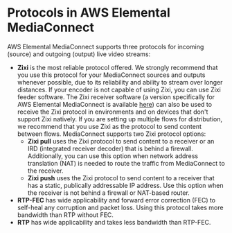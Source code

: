 # Protocols in AWS Elemental MediaConnect<a name="protocols"></a>

AWS Elemental MediaConnect supports three protocols for incoming \(source\) and outgoing \(output\) live video streams:
+ **Zixi** is the most reliable protocol offered\. We strongly recommend that you use this protocol for your MediaConnect sources and outputs whenever possible, due to its reliability and ability to stream over longer distances\. If your encoder is not capable of using Zixi, you can use Zixi feeder software\. The Zixi receiver software \(a version specifically for AWS Elemental MediaConnect is available [here](http://www.zixi.com/aws-mediaconnect-download)\) can also be used to receive the Zixi protocol in environments and on devices that don't support Zixi natively\. If you are setting up multiple flows for distribution, we recommend that you use Zixi as the protocol to send content between flows\. MediaConnect supports two Zixi protocol options:
  + **Zixi pull** uses the Zixi protocol to send content to a receiver or an IRD \(integrated receiver decoder\) that is behind a firewall\. Additionally, you can use this option when network address translation \(NAT\) is needed to route the traffic from MediaConnect to the receiver\.
  + **Zixi push** uses the Zixi protocol to send content to a receiver that has a static, publically addressable IP address\. Use this option when the receiver is not behind a firewall or NAT\-based router\.
+ **RTP\-FEC** has wide applicability and forward error correction \(FEC\) to self\-heal any corruption and packet loss\. Using this protocol takes more bandwidth than RTP without FEC\.
+ **RTP** has wide applicability and takes less bandwidth than RTP\-FEC\. 